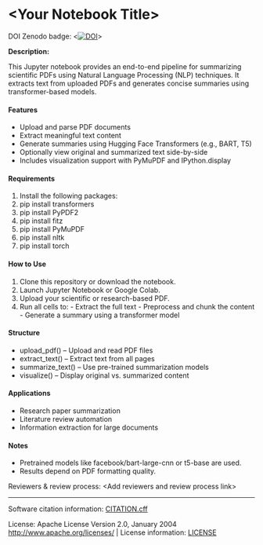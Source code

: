 # \<Your Notebook Title\>

DOI Zenodo badge: \<[![DOI](https://zenodo.org/badge/DOI/10.5281/zenodo.XXXXXXXX.svg)](https://doi.org/10.5281/zenodo.XXXXXXXX)\>

**Description:**

This Jupyter notebook provides an end-to-end pipeline for summarizing scientific PDFs using Natural Language Processing (NLP) techniques. It extracts text from uploaded PDFs and generates concise summaries using transformer-based models.

#### Features
- Upload and parse PDF documents
- Extract meaningful text content
- Generate summaries using Hugging Face Transformers (e.g., BART, T5)
- Optionally view original and summarized text side-by-side
- Includes visualization support with PyMuPDF and IPython.display
#### Requirements
1. Install the following packages:
2. pip install transformers
3. pip install PyPDF2
4. pip install fitz
5. pip install PyMuPDF
6. pip install nltk
7. pip install torch

#### How to Use
1.	Clone this repository or download the notebook.
2.	Launch Jupyter Notebook or Google Colab.
3.	Upload your scientific or research-based PDF.
4.	Run all cells to:
        - Extract the full text
        - Preprocess and chunk the content
        - Generate a summary using a transformer model

#### Structure
- upload_pdf() – Upload and read PDF files
- extract_text() – Extract text from all pages
- summarize_text() – Use pre-trained summarization models
- visualize() – Display original vs. summarized content
  
#### Applications
- Research paper summarization
- Literature review automation
- Information extraction for large documents
 
 
#### Notes
- Pretrained models like facebook/bart-large-cnn or t5-base are used.
- Results depend on PDF formatting quality.

Reviewers & review process: \<Add reviewers and review process link\> 

---

Software citation information: [CITATION.cff](CITATION.cff)

License: Apache License Version 2.0, January 2004 http://www.apache.org/licenses/ | License information: [LICENSE](LICENSE)
